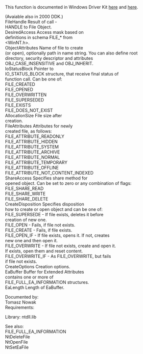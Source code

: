 This function is documented in Windows Driver Kit [here](https://learn.microsoft.com/en-us/windows-hardware/drivers/ddi/ntifs/nf-ntifs-ntcreatefile) and [here](https://learn.microsoft.com/en-us/windows-hardware/drivers/ddi/wdm/nf-wdm-zwcreatefile).

\(Avaiable also in 2000 DDK.\) \
FileHandle Result of call \- \
HANDLE to File Object. \
DesiredAccess Access mask based on \
definitions in schema FILE\_\* from \
&lt;WinNT.h&gt;. \
ObjectAttributes Name of file to create \
\(or open\), optionally path in name string. You can also define root \
directory, security descriptor and attributes \
OBJ\_CASE\_INSENSITIVE and OBJ\_INHERIT. \
IoStatusBlock Pointer to \
IO\_STATUS\_BLOCK structure, that receive final status of \
function call. Can be one of: \
FILE\_CREATED \
FILE\_OPENED \
FILE\_OVERWRITTEN \
FILE\_SUPERSEDED \
FILE\_EXISTS \
FILE\_DOES\_NOT\_EXIST \
AllocationSize File size after \
creation. \
FileAttributes Attributes for newly \
created file, as follows: \
FILE\_ATTRIBUTE\_READONLY \
FILE\_ATTRIBUTE\_HIDDEN \
FILE\_ATTRIBUTE\_SYSTEM \
FILE\_ATTRIBUTE\_ARCHIVE \
FILE\_ATTRIBUTE\_NORMAL \
FILE\_ATTRIBUTE\_TEMPORARY \
FILE\_ATTRIBUTE\_OFFLINE \
FILE\_ATTRIBUTE\_NOT\_CONTENT\_INDEXED \
ShareAccess Specifies share method for \
opened object. Can be set to zero or any combination of flags: \
FILE\_SHARE\_READ \
FILE\_SHARE\_WRITE \
FILE\_SHARE\_DELETE \
CreateDisposition Specifies disposition \
how to create or open object and can be one of: \
FILE\_SUPERSEDE \- If file exists, deletes it before \
creation of new one. \
FILE\_OPEN \- Fails, if file not exists. \
FILE\_CREATE \- Fails, if file exists. \
FILE\_OPEN\_IF \- If file exists, opens it. If not, creates \
new one and then open it. \
FILE\_OVERWRITE \- If file not exists, create and open it. \
If exists, open them and reset content. \
FILE\_OVERWRITE\_IF \- As FILE\_OVERWRITE, but fails \
if file not exists. \
CreateOptions Creation options. \
EaBuffer Buffer for Extended Attributes \
contains one or more of \
FILE\_FULL\_EA\_INFORMATION structures. \
EaLength Length of EaBuffer.

Documented by: \
Tomasz Nowak \
Requirements:

Library: ntdll.lib

See also: \
FILE\_FULL\_EA\_INFORMATION \
NtDeleteFile \
NtOpenFile \
NtSetEaFile
